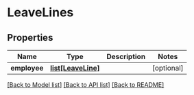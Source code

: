 # LeaveLines

## Properties
Name | Type | Description | Notes
------------ | ------------- | ------------- | -------------
**employee** | [**list[LeaveLine]**](LeaveLine.md) |  | [optional] 

[[Back to Model list]](../README.md#documentation-for-models) [[Back to API list]](../README.md#documentation-for-api-endpoints) [[Back to README]](../README.md)



